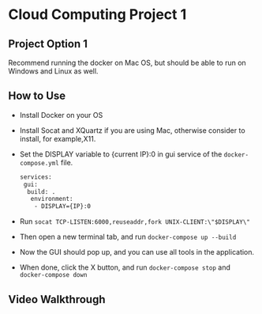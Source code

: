 # Cloud Computing Project 1



## Project Option 1

Recommend running the docker on Mac OS, but should be able to run on Windows and Linux as well.

## How to Use

- Install Docker on your OS
- Install Socat and XQuartz if you are using Mac, otherwise consider to install, for example,X11.
- Set the DISPLAY variable to {current IP}:0  in gui service of the `docker-compose.yml` file.

    ```bash
    services:
     gui:
      build: .
       environment:
 	    - DISPLAY={IP}:0
    ```

- Run `socat TCP-LISTEN:6000,reuseaddr,fork UNIX-CLIENT:\"$DISPLAY\"`
- Then open a new terminal tab, and run `docker-compose up --build`
- Now the GUI should pop up, and you can use all tools in the application.
- When done, click the X button, and run `docker-compose stop` and `docker-compose down`

## Video Walkthrough
